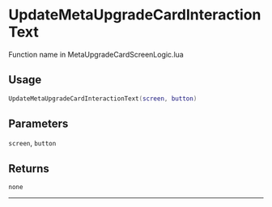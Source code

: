 # UpdateMetaUpgradeCardInteractionText
Function name in MetaUpgradeCardScreenLogic.lua
## Usage
```lua
UpdateMetaUpgradeCardInteractionText(screen, button)
```
## Parameters
`screen`, `button`
## Returns
`none`

---